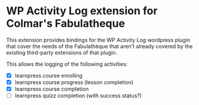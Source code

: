 # WP Activity Log extension for Colmar's Fabulatheque

This extension provides bindings for the WP Activity Log wordpress plugin that
cover the needs of the Fabulathèque that aren't already covered by the existing
third-party extensions of that plugin.

This allows the logging of the following activities:

- [x] learnpress course enrolling
- [x] learnpress course progress (lesson completion)
- [x] learnpress course completion
- [ ] learnpress quizz completion (with success status?)
